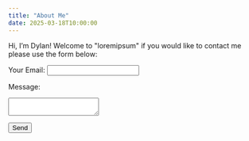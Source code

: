 ```yaml
---
title: "About Me"
date: 2025-03-18T10:00:00
---
```


Hi, I’m Dylan! Welcome to "loremipsum" if you would like to contact me please use the form below:

<form action="https://formspree.io/f/meoaewnp" method="POST">
  <label for="email">Your Email:</label>
  <input type="email" name="email" id="email" required>

  <label for="message">Message:</label>
  <textarea name="message" id="message" required></textarea>
  
  <!-- Honeypot for spam protection -->
  <input type="text" name="_gotcha" style="display:none">
  
  <button type="submit">Send</button>
</form>